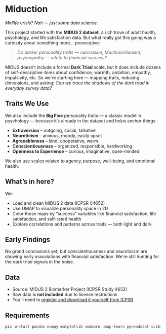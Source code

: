 # Miduction  
*Midlife crisis? Nah — just some data science.*

This project started with the **MIDUS 2 dataset**, a rich trove of adult health, psychology, and life satisfaction data. But what really got this going was a curiosity about something more... provocative:

> *Do darker personality traits — narcissism, Machiavellianism, psychopathy — relate to financial success?*

MIDUS doesn’t include a formal **Dark Triad** scale, but it does include dozens of self-descriptive items about confidence, warmth, ambition, empathy, impulsivity, etc. So we're starting here — mapping traits, reducing dimensions, and asking: *Can we trace the shadows of the dark triad in everyday survey data?*

## Traits We Use

We also include the **Big Five** personality traits — a classic model in psychology — because it’s already in the dataset and helps anchor things:

- **Extraversion** – outgoing, social, talkative  
- **Neuroticism** – anxious, moody, easily upset  
- **Agreeableness** – kind, cooperative, warm  
- **Conscientiousness** – organized, responsible, hardworking  
- **Openness to Experience** – curious, imaginative, open-minded  

We also use scales related to agency, purpose, well-being, and emotional health.

## What’s in here?

We:
- Load and clean MIDUS 2 data (ICPSR 04652)
- Use UMAP to visualize personality space in 2D
- Color those maps by “success” variables like financial satisfaction, life satisfaction, and self-rated health
- Explore correlations and patterns across traits — both light and dark

## Early Findings

No grand conclusions yet, but conscientiousness and neuroticism are showing early associations with financial satisfaction. We're still hunting for the dark triad signals in the noise.

## Data

- Source: MIDUS 2 Biomarker Project (ICPSR Study 4652)
- Raw data is **not included** due to license restrictions
- You’ll need to [register and download it yourself from ICPSR](https://www.icpsr.umich.edu/web/NACDA/studies/4652)

## Requirements

```bash
pip install pandas numpy matplotlib seaborn umap-learn pyreadstat scikit-learn
